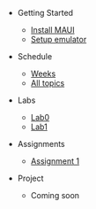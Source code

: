 * Getting Started
    - [Install MAUI](https://dotnet.microsoft.com/en-us/learn/maui/first-app-tutorial/install)
    - [Setup emulator](https://dotnet.microsoft.com/en-us/learn/maui/first-app-tutorial/device-setup)
* Schedule
    - [Weeks](schedule)
    - [All topics](notes/notes_main)

* Labs
    - [Lab0](labs/lab0.md)
    - [Lab1](labs/lab1.md)
    
* Assignments
    - [Assignment 1](assignments/Assignment1.md)
* Project
    - Coming soon
